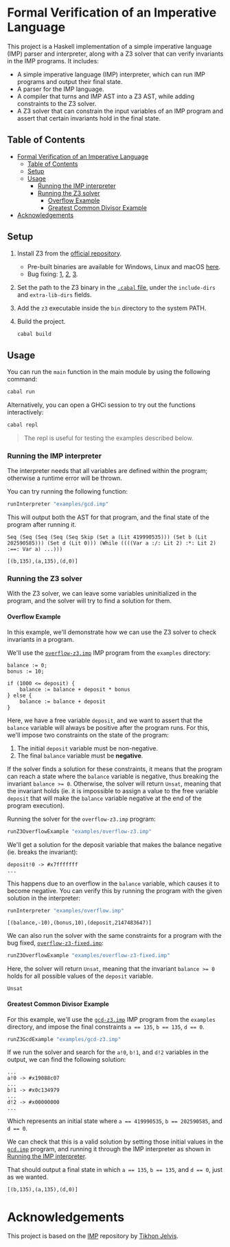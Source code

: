 # Formal Verification of an Imperative Language

This project is a Haskell implementation of a simple imperative language (IMP) parser and interpreter, along with a Z3 solver that can verify invariants in the IMP programs. It includes:

- A simple imperative language (IMP) interpreter, which can run IMP programs and output their final state.
- A parser for the IMP language.
- A compiler that turns and IMP AST into a Z3 AST, while adding constraints to the Z3 solver.
- A Z3 solver that can constrain the input variables of an IMP program and assert that certain invariants hold in the final state.

## Table of Contents

- [Formal Verification of an Imperative Language](#formal-verification-of-an-imperative-language)
  - [Table of Contents](#table-of-contents)
  - [Setup](#setup)
  - [Usage](#usage)
    - [Running the IMP interpreter](#running-the-imp-interpreter)
    - [Running the Z3 solver](#running-the-z3-solver)
      - [Overflow Example](#overflow-example)
      - [Greatest Common Divisor Example](#greatest-common-divisor-example)
- [Acknowledgements](#acknowledgements)

## Setup

1. Install Z3 from the [official repository](https://github.com/Z3Prover/z3).
   
   - Pre-built binaries are available for Windows, Linux and macOS [here](https://github.com/Z3Prover/z3/releases).
   - Bug fixing: [1](https://stackoverflow.com/questions/73279979/installing-z3-haskell-bindings-on-windows), [2](https://cabal.readthedocs.io/en/3.4/cabal-project.html#foreign-function-interface-options), [3](https://stackoverflow.com/questions/77253044/installing-z3-binding-with-haskell-on-mac).

2. Set the path to the Z3 binary in the [`.cabal` file](formal-verification-imp.cabal), under the `include-dirs` and `extra-lib-dirs` fields.
3. Add the `z3` executable inside the `bin` directory to the system PATH.
4. Build the project.

    ```bash
    cabal build
    ```

## Usage

You can run the `main` function in the main module by using the following command:

```bash
cabal run
```

Alternatively, you can open a GHCi session to try out the functions interactively:

```bash
cabal repl
```

> The repl is useful for testing the examples described below.

### Running the IMP interpreter

The interpreter needs that all variables are defined within the program; otherwise a runtime error will be thrown.

You can try running the following function:

```hs
runInterpreter "examples/gcd.imp"
```

This will output both the AST for that program, and the final state of the program after running it.

```text
Seq (Seq (Seq (Seq (Seq Skip (Set a (Lit 419990535))) (Set b (Lit 202590585))) (Set d (Lit 0))) (While ((((Var a :/: Lit 2) :*: Lit 2) :==: Var a) ...)))

[(b,135),(a,135),(d,0)]
```

### Running the Z3 solver

With the Z3 solver, we can leave some variables uninitialized in the program, and the solver will try to find a solution for them.

#### Overflow Example

In this example, we'll demonstrate how we can use the Z3 solver to check invariants in a program.

We'll use the [`overflow-z3.imp`](examples/overflow-z3.imp) IMP program from the `examples` directory:

```imp
balance := 0;
bonus := 10;

if (1000 <= deposit) {
    balance := balance + deposit * bonus
} else {
    balance := balance + deposit
}
```

Here, we have a free variable `deposit`, and we want to assert that the `balance` variable will always be positive after the program runs. For this, we'll impose two constraints on the state of the program:

1. The initial `deposit` variable must be non-negative.
2. The final `balance` variable must be **negative**.

If the solver finds a solution for these constraints, it means that the program can reach a state where the `balance` variable is negative, thus breaking the invariant `balance >= 0`. Otherwise, the solver will return `Unsat`, meaning that the invariant holds (ie. it is impossible to assign a value to the free variable `deposit` that will make the `balance` variable negative at the end of the program execution).

Running the solver for the `overflow-z3.imp` program:

```hs
runZ3OverflowExample "examples/overflow-z3.imp"
```

We'll get a solution for the deposit variable that makes the balance negative (ie. breaks the invariant):

```text
deposit!0 -> #x7fffffff
...
```

This happens due to an overflow in the `balance` variable, which causes it to become negative. You can verify this by running the program with the given solution in the interpreter:

```hs
runInterpreter "examples/overflow.imp" 
```

```text
[(balance,-10),(bonus,10),(deposit,2147483647)]
```

We can also run the solver with the same constraints for a program with the bug fixed, [`overflow-z3-fixed.imp`](examples/overflow-z3-fixed.imp):

```hs
runZ3OverflowExample "examples/overflow-z3-fixed.imp"
```

Here, the solver will return `Unsat`, meaning that the invariant `balance >= 0` holds for all possible values of the `deposit` variable.

```text
Unsat
```

#### Greatest Common Divisor Example

For this example, we'll use the [`gcd-z3.imp`](examples/gcd-z3.imp) IMP program from the `examples` directory, and impose the final constraints `a == 135`, `b == 135`, `d == 0`.

```hs
runZ3GcdExample "examples/gcd-z3.imp"
```

If we run the solver and search for the `a!0`, `b!1`, and `d!2` variables in the output, we can find the following solution:

```text
...
a!0 -> #x19088c07
...
b!1 -> #x0c134979
...
d!2 -> #x00000000
...
```

Which represents an initial state where `a == 419990535`, `b == 202590585`, and `d == 0`.

We can check that this is a valid solution by setting those initial values in the [`gcd.imp`](examples/gcd.imp) program, and running it through the IMP interpreter as shown in [Running the IMP interpreter](#running-the-imp-interpreter).

That should output a final state in which `a == 135`, `b == 135`, and `d == 0`, just as we wanted.

```text
[(b,135),(a,135),(d,0)]
```

# Acknowledgements

This project is based on the [IMP](https://github.com/TikhonJelvis/imp) repository by [Tikhon Jelvis](https://github.com/TikhonJelvis).
